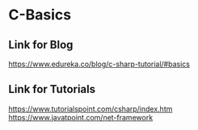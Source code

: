 # C-Basics

## Link for Blog
https://www.edureka.co/blog/c-sharp-tutorial/#basics

## Link for Tutorials
https://www.tutorialspoint.com/csharp/index.htm
https://www.javatpoint.com/net-framework
